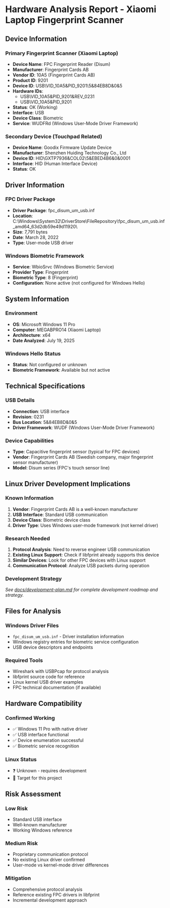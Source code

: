 # Hardware Analysis Report - Xiaomi Laptop Fingerprint Scanner

## Device Information

### Primary Fingerprint Scanner (Xiaomi Laptop)
- **Device Name**: FPC Fingerprint Reader (Disum)
- **Manufacturer**: Fingerprint Cards AB
- **Vendor ID**: 10A5 (Fingerprint Cards AB)
- **Product ID**: 9201
- **Device ID**: USB\VID_10A5&PID_9201\5&84EB8D&0&5
- **Hardware IDs**: 
  - USB\VID_10A5&PID_9201&REV_0231
  - USB\VID_10A5&PID_9201
- **Status**: OK (Working)
- **Interface**: USB
- **Device Class**: Biometric
- **Service**: WUDFRd (Windows User-Mode Driver Framework)

### Secondary Device (Touchpad Related)
- **Device Name**: Goodix Firmware Update Device
- **Manufacturer**: Shenzhen Huiding Technology Co., Ltd
- **Device ID**: HID\GXTP7936&COL02\5&EBED4B6&0&0001
- **Interface**: HID (Human Interface Device)
- **Status**: OK

## Driver Information

### FPC Driver Package
- **Driver Package**: fpc_disum_um_usb.inf
- **Location**: C:\Windows\System32\DriverStore\FileRepository\fpc_disum_um_usb.inf_amd64_63d2db59e49d11920\
- **Size**: 7,791 bytes
- **Date**: March 28, 2022
- **Type**: User-mode USB driver

### Windows Biometric Framework
- **Service**: WbioSrvc (Windows Biometric Service)
- **Provider Type**: Fingerprint
- **Biometric Type**: 8 (Fingerprint)
- **Configuration**: None active (not configured for Windows Hello)

## System Information

### Environment
- **OS**: Microsoft Windows 11 Pro
- **Computer**: MEGABPRO14 (Xiaomi Laptop)
- **Architecture**: x64
- **Date Analyzed**: July 19, 2025

### Windows Hello Status
- **Status**: Not configured or unknown
- **Biometric Framework**: Available but not active

## Technical Specifications

### USB Details
- **Connection**: USB interface
- **Revision**: 0231
- **Bus Location**: 5&84EB8D&0&5
- **Driver Framework**: WUDF (Windows User-Mode Driver Framework)

### Device Capabilities
- **Type**: Capacitive fingerprint sensor (typical for FPC devices)
- **Vendor**: Fingerprint Cards AB (Swedish company, major fingerprint sensor manufacturer)
- **Model**: Disum series (FPC's touch sensor line)

## Linux Driver Development Implications

### Known Information
1. **Vendor**: Fingerprint Cards AB is a well-known manufacturer
2. **USB Interface**: Standard USB communication
3. **Device Class**: Biometric device class
4. **Driver Type**: Uses Windows user-mode framework (not kernel driver)

### Research Needed
1. **Protocol Analysis**: Need to reverse engineer USB communication
2. **Existing Linux Support**: Check if libfprint already supports this device
3. **Similar Devices**: Look for other FPC devices with Linux support
4. **Communication Protocol**: Analyze USB packets during operation

### Development Strategy
*See [docs/development-plan.md](../docs/development-plan.md) for complete development roadmap and strategy.*

## Files for Analysis

### Windows Driver Files
- `fpc_disum_um_usb.inf` - Driver installation information
- Windows registry entries for biometric service configuration
- USB device descriptors and endpoints

### Required Tools
- Wireshark with USBPcap for protocol analysis
- libfprint source code for reference
- Linux kernel USB driver examples
- FPC technical documentation (if available)

## Hardware Compatibility

### Confirmed Working
- ✅ Windows 11 Pro with native driver
- ✅ USB interface functional
- ✅ Device enumeration successful
- ✅ Biometric service recognition

### Linux Status
- ❓ Unknown - requires development
- 🎯 Target for this project

## Risk Assessment

### Low Risk
- Standard USB interface
- Well-known manufacturer
- Working Windows reference

### Medium Risk
- Proprietary communication protocol
- No existing Linux driver confirmed
- User-mode vs kernel-mode driver differences

### Mitigation
- Comprehensive protocol analysis
- Reference existing FPC drivers in libfprint
- Incremental development approach